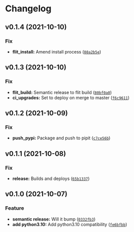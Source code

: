 # Changelog

<!--next-version-placeholder-->

## v0.1.4 (2021-10-10)
### Fix
* **flit_install:** Amend install process ([`08a2b5e`](https://github.com/harvey251/updated-docs/commit/08a2b5eb5858ea2e6ff97613f03913c087450043))

## v0.1.3 (2021-10-10)
### Fix
* **flit_build:** Semantic release to flit build ([`80bf0a0`](https://github.com/harvey251/updated-docs/commit/80bf0a0d8ddb9af24b10b7f312a5b3dccf18ef9d))
* **ci_upgrades:** Set to deploy on merge to master ([`f6c9611`](https://github.com/harvey251/updated-docs/commit/f6c961199d73fee5237564263af116520ab0553e))

## v0.1.2 (2021-10-09)
### Fix
* **push_pypi:** Package and push to pipit ([`c7ce56b`](https://github.com/harvey251/updated-docs/commit/c7ce56b40638a992f4da1e5d8407e374bd65f6aa))

## v0.1.1 (2021-10-08)
### Fix
* **release:** Builds and deploys ([`65b1337`](https://github.com/harvey251/updated-docs/commit/65b1337cd2734bca57a57d60eac7425b666e1f25))

## v0.1.0 (2021-10-07)
### Feature
* **semantic release:** Will it bump ([`0332fb3`](https://github.com/harvey251/updated-docs/commit/0332fb317cfe75bb93d78bb8c54dd5cf9cd2abec))
* **add python3.10:** Add python3.10 compatibility ([`fe6bfbb`](https://github.com/harvey251/updated-docs/commit/fe6bfbb68a9a1361ec28e997391f8ff70ffecff6))
